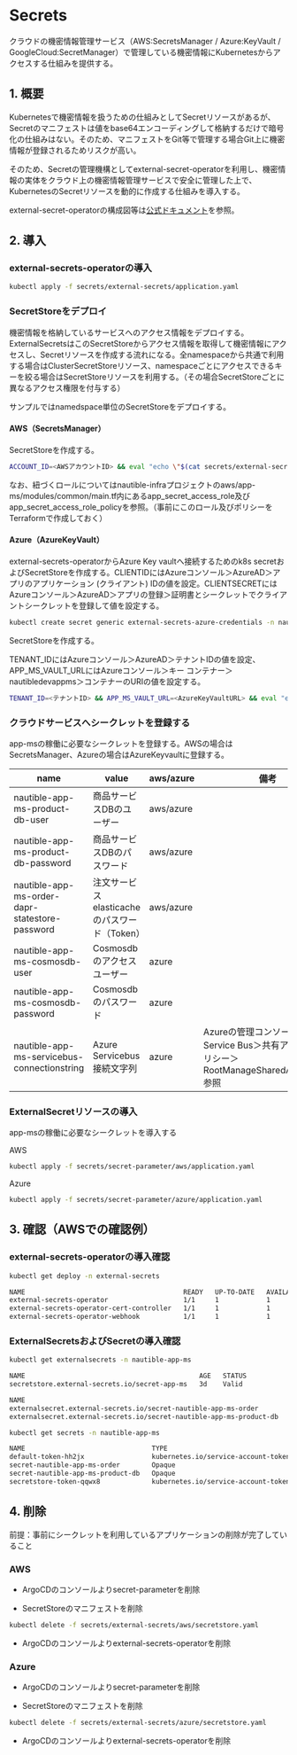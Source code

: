 # Secrets

クラウドの機密情報管理サービス（AWS:SecretsManager / Azure:KeyVault / GoogleCloud:SecretManager）で管理している機密情報にKubernetesからアクセスする仕組みを提供する。

## 1. 概要

Kubernetesで機密情報を扱うための仕組みとしてSecretリソースがあるが、Secretのマニフェストは値をbase64エンコーディングして格納するだけで暗号化の仕組みはない。そのため、マニフェストをGit等で管理する場合Git上に機密情報が登録されるためリスクが高い。

そのため、Secretの管理機構としてexternal-secret-operatorを利用し、機密情報の実体をクラウド上の機密情報管理サービスで安全に管理した上で、KubernetesのSecretリソースを動的に作成する仕組みを導入する。

external-secret-operatorの構成図等は[公式ドキュメント](https://external-secrets.io/)を参照。

## 2. 導入

### external-secrets-operatorの導入

```bash
kubectl apply -f secrets/external-secrets/application.yaml
```

### SecretStoreをデプロイ

機密情報を格納しているサービスへのアクセス情報をデプロイする。ExternalSecretsはこのSecretStoreからアクセス情報を取得して機密情報にアクセスし、Secretリソースを作成する流れになる。全namespaceから共通で利用する場合はClusterSecretStoreリソース、namespaceごとにアクセスできるキーを絞る場合はSecretStoreリソースを利用する。（その場合SecretStoreごとに異なるアクセス権限を付与する）

サンプルではnamedspace単位のSecretStoreをデプロイする。

#### AWS（SecretsManager）

SecretStoreを作成する。

```bash
ACCOUNT_ID=<AWSアカウントID> && eval "echo \"$(cat secrets/external-secrets/aws/secretstore.yaml)\"" | kubectl apply -f -
```

なお、紐づくロールについてはnautible-infraプロジェクトのaws/app-ms/modules/common/main.tf内にあるapp_secret_access_role及びapp_secret_access_role_policyを参照。（事前にこのロール及びポリシーをTerraformで作成しておく）

#### Azure（AzureKeyVault）

external-secrets-operatorからAzure Key vaultへ接続するためのk8s secretおよびSecretStoreを作成する。CLIENTIDにはAzureコンソール＞AzureAD＞アプリのアプリケーション (クライアント) IDの値を設定。CLIENTSECRETにはAzureコンソール＞AzureAD＞アプリの登録＞証明書とシークレットでクライアントシークレットを登録して値を設定する。

```bash
kubectl create secret generic external-secrets-azure-credentials -n nautible-app-ms --from-literal=$CLIENTID --from-literal=$CLIENTSECRET
```

SecretStoreを作成する。

TENANT_IDにはAzureコンソール＞AzureAD＞テナントIDの値を設定、APP_MS_VAULT_URLにはAzureコンソール＞キー コンテナー＞nautibledevappms＞コンテナーのURIの値を設定する。

```bash
TENANT_ID=<テナントID> && APP_MS_VAULT_URL=<AzureKeyVaultURL> && eval "echo \"$(cat secrets/external-secrets/azure/secretstore.yaml)\"" | kubectl apply -f -
```

### クラウドサービスへシークレットを登録する

app-msの稼働に必要なシークレットを登録する。AWSの場合はSecretsManager、Azureの場合はAzureKeyvaultに登録する。

| name | value | aws/azure | 備考 |
| ---- | ---- | ---- | ---- |
| nautible-app-ms-product-db-user | 商品サービスDBのユーザー | aws/azure | |
| nautible-app-ms-product-db-password | 商品サービスDBのパスワード | aws/azure | |
| nautible-app-ms-order-dapr-statestore-password | 注文サービスelasticacheのパスワード（Token） | aws/azure | |
| nautible-app-ms-cosmosdb-user | Cosmosdbのアクセスユーザー | azure | |
| nautible-app-ms-cosmosdb-password | Cosmosdbのパスワード | azure | |
| nautible-app-ms-servicebus-connectionstring| Azure Servicebus 接続文字列  | azure | Azureの管理コンソール＞Service Bus＞共有アクセスポリシー＞RootManageSharedAccessKey 参照 |

### ExternalSecretリソースの導入

app-msの稼働に必要なシークレットを導入する

AWS

```bash
kubectl apply -f secrets/secret-parameter/aws/application.yaml
```

Azure

```bash
kubectl apply -f secrets/secret-parameter/azure/application.yaml
```

## 3. 確認（AWSでの確認例）

### external-secrets-operatorの導入確認

```bash
kubectl get deploy -n external-secrets

NAME                                        READY   UP-TO-DATE   AVAILABLE   AGE
external-secrets-operator                   1/1     1            1           3d1h
external-secrets-operator-cert-controller   1/1     1            1           3d1h
external-secrets-operator-webhook           1/1     1            1           3d1h
```

### ExternalSecretsおよびSecretの導入確認

```bash
kubectl get externalsecrets -n nautible-app-ms

NAME                                            AGE   STATUS
secretstore.external-secrets.io/secret-app-ms   3d    Valid

NAME                                                                   STORE           REFRESH INTERVAL   STATUS
externalsecret.external-secrets.io/secret-nautible-app-ms-order        secret-app-ms   1h                 SecretSynced
externalsecret.external-secrets.io/secret-nautible-app-ms-product-db   secret-app-ms   1h                 SecretSynced
```

```bash
kubectl get secrets -n nautible-app-ms

NAME                                TYPE                                  DATA   AGE
default-token-hh2jx                 kubernetes.io/service-account-token   3      20d
secret-nautible-app-ms-order        Opaque                                1      3d
secret-nautible-app-ms-product-db   Opaque                                2      3d
secretstore-token-qqwx8             kubernetes.io/service-account-token   3      3d
```

## 4. 削除

前提：事前にシークレットを利用しているアプリケーションの削除が完了していること

### AWS

- ArgoCDのコンソールよりsecret-parameterを削除

- SecretStoreのマニフェストを削除

```bash
kubectl delete -f secrets/external-secrets/aws/secretstore.yaml
```

- ArgoCDのコンソールよりexternal-secrets-operatorを削除

### Azure

- ArgoCDのコンソールよりsecret-parameterを削除

- SecretStoreのマニフェストを削除

```bash
kubectl delete -f secrets/external-secrets/azure/secretstore.yaml
```

- ArgoCDのコンソールよりexternal-secrets-operatorを削除
